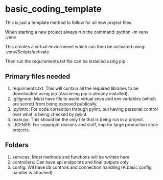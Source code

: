 # basic_coding_template
This is just a template method to follow for all new project files.

When starting a new project always run the command:
python -m venv .venv

This creates a virtual enviornment which can then be activated using:
.venv/Scripts/activate

Then run the requirements.txt file can be installed using pip

## Primary files needed

1. requirments.txt: This will contain all the required libraries to be downloaded using pip (Assuming pip is already installed).
2. .gitignore: Must have file to avoid virtual envs and env variables (which are secret) from being exposed publically.
3. .pylintrc: For code correction through pylint, but having personal control over what is being checked by pylint.
4. main.py: This should be the only file that is being run in a project.
5. LICENSE: For copyright reasons and stuff, imp for large production style projects.

## Folders

1. services: Most methods and functions will be written here
2. controllers: Can have api endpoints and final outputs only
3. config: Wil have db controls and connection handling (A basic config handler is attached)
